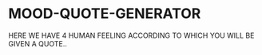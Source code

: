# MOOD-QUOTE-GENERATOR
HERE WE HAVE 4 HUMAN FEELING ACCORDING  TO WHICH YOU WILL  BE GIVEN A QUOTE..
